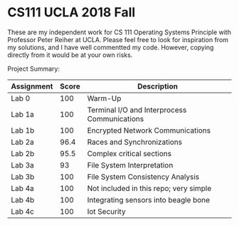 # CS111 UCLA 2018 Fall
These are my independent work for CS 111 Operating Systems Principle with Professor Peter Reiher at UCLA.
Please feel free to look for inspiration from my solutions, and I have well commentted my code. However, copying directly from it would be at your own risks.

Project Summary:

| Assignment | Score | Description |
| ---------- | ----- | ----------- |
| Lab 0 | 100 | Warm-Up |
| Lab 1a | 100 | Terminal I/O and Interprocess Communications |
| Lab 1b | 100 | Encrypted Network Communications |
| Lab 2a | 96.4 | Races and Synchronizations |
| Lab 2b | 95.5 | Complex critical sections |
| Lab 3a | 93 | File System Interpretation |
| Lab 3b | 100 | File System Consistency Analysis |
| Lab 4a | 100 | Not included in this repo; very simple |
| Lab 4b | 100 | Integrating sensors into beagle bone |
| Lab 4c | 100 | Iot Security |



